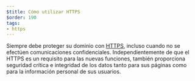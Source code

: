 ```yaml
---
$title: Cómo utilizar HTTPS
$order: 190
tags:
- https
---
```


Siempre debe proteger su dominio con [HTTPS](https://web.dev/why-https-matters/), incluso cuando no se efectúen comunicaciones confidenciales. Independientemente de que el HTTPS es un requisito para las nuevas funciones, también proporciona seguridad crítica e integridad de los datos tanto para sus páginas como para la información personal de sus usuarios.
